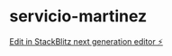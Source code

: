# servicio-martinez

[Edit in StackBlitz next generation editor ⚡️](https://stackblitz.com/~/github.com/dvnegrete/servicio-martinez)